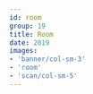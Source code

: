 ```yaml
---
id: room
group: 19
title: Room
date: 2019
images:
- 'banner/col-sm-3'
- 'room'
- 'scan/col-sm-5'
---
```

